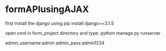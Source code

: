 # formAPIusingAJAX
first install the django using pip install django==3.1.5

open cmd in form_project directory and type: python manage.py runserver

admin_username:admin
admin_pass:admin1234
